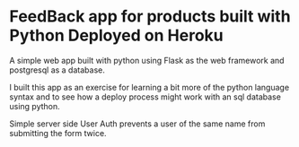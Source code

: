 <h1>FeedBack app for products built with Python Deployed on Heroku</h1>

<p>A simple web app built with python using Flask as the web framework and postgresql as a database.</p>
<p>I built this app as an exercise for learning a bit more of the python language syntax and to see how a deploy process might work with an sql database using python.</p>
<p>Simple server side User Auth prevents a user of the same name from submitting the form twice.</p>
